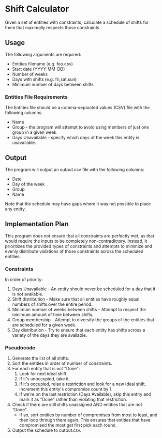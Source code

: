 # Shift Calculator
Given a set of entities with constraints, calculate a schedule of shifts for them that maximally respects those constraints.

## Usage
The following arguments are required:
- Entities filename (e.g. foo.csv)
- Start date (YYYY-MM-DD)
- Number of weeks
- Days with shifts (e.g. fri,sat,sun)
- Minimum number of days between shifts

### Entities File Requirements
The Entities file should be a comma-separated values (CSV) file with the following columns:
- Name
- Group - the program will attempt to avoid using members of just one group in a given week.
- Days Unavailable - specify which days of the week this entity is unavailable.

## Output
The program will output an output.csv file with the following columns:
- Date
- Day of the week
- Group
- Name

Note that the schedule may have gaps where it was not possible to place any entity.

## Implementation Plan
This program does not ensure that all constraints are perfectly met, as that would require the inputs to be completely non-contradictory. Instead, it prioritizes the provided types of constraints and attempts to minimize and evenly distribute violations of those constraints across the scheduled entities.

### Constraints
In order of priority:
1. Days Unavailable - An entity should never be scheduled for a day that it is not available.
1. Shift distribution - Make sure that all entities have roughly equal numbers of shifts over the entire period.
1. Minimum number of weeks between shifts - Attempt to respect the minimum amount of time between shifts.
1. Group membership - Attempt to diversify the groups of the entities that are scheduled for a given week.
1. Day distribution - Try to ensure that each entity has shifts across a variety of the days they are available.

### Pseudocode
1. Generate the list of all shifts.
1. Sort the entities in order of number of constraints.
1. For each entity that is not "Done":
   1. Look for next ideal shift.
   1. If it's unoccupied, take it.
   1. If it's occupied, relax a restriction and look for a new ideal shift. Increment this entity's compromise count by 1.
   1. If we're on the last restriction (Days Available), skip this entity and mark it as "Done" rather than violating that restriction.
1. Check if there are still shifts unassigned AND entities that are not "Done".
    - If so, sort entities by number of compromises from most to least, and then loop through them again. This ensures that entities that have compromised the most get first pick each round.
1. Output the schedule to output.csv.